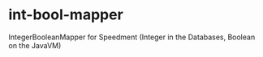 # int-bool-mapper
IntegerBooleanMapper for Speedment (Integer in the Databases, Boolean on the JavaVM)
